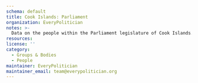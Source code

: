 ```yaml
---
schema: default
title: Cook Islands: Parliament
organization: EveryPolitician
notes: >-
  Data on the people within the Parliament legislature of Cook Islands.
resources:
license: ''
category:
  - Groups & Bodies
  - People
maintainer: EveryPolitician
maintainer_email: team@everypolitician.org
---
```

